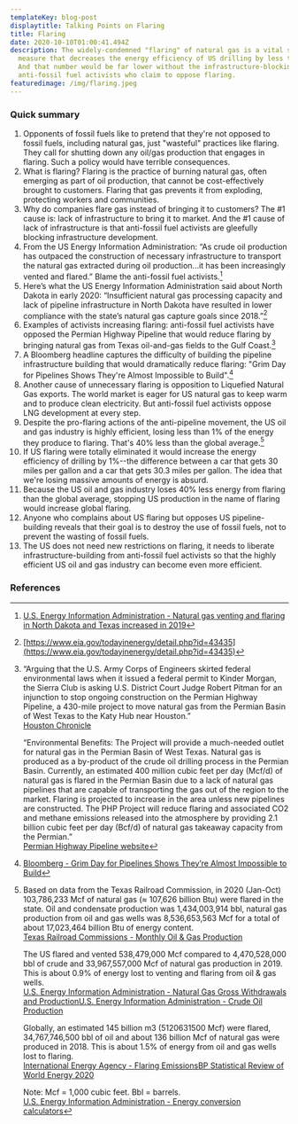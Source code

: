 ```yaml
---
templateKey: blog-post
displaytitle: Talking Points on Flaring
title: Flaring
date: 2020-10-10T01:00:41.494Z
description: The widely-condemned "flaring" of natural gas is a vital safety
  measure that decreases the energy efficiency of US drilling by less than 1%.
  And that number would be far lower without the infrastructure-blocking of
  anti-fossil fuel activists who claim to oppose flaring.
featuredimage: /img/flaring.jpeg
---
```


### Quick summary

1. Opponents of fossil fuels like to pretend that they're not opposed to fossil fuels, including natural gas, just "wasteful" practices like flaring. They call for shutting down any oil/gas production that engages in flaring. Such a policy would have terrible consequences.
2. What is flaring? Flaring is the practice of burning natural gas, often emerging as part of oil production, that cannot be cost-effectively brought to customers. Flaring that gas prevents it from exploding, protecting workers and communities.
3. Why do companies flare gas instead of bringing it to customers? The #1 cause is: lack of infrastructure to bring it to market. And the #1 cause of lack of infrastructure is that anti-fossil fuel activists are gleefully blocking infrastructure development.
4. From the US Energy Information Administration: “As crude oil production has outpaced the construction of necessary infrastructure to transport the natural gas extracted during oil production...it has been increasingly vented and flared.” Blame the anti-fossil fuel activists.[^1]
5. Here’s what the US Energy Information Administration said about North Dakota in early 2020: “Insufficient natural gas processing capacity and lack of pipeline infrastructure in North Dakota have resulted in lower compliance with the state’s natural gas capture goals since 2018.”[^2]
6. Examples of activists increasing flaring: anti-fossil fuel activists have opposed the Permian Highway Pipeline that would reduce flaring by bringing natural gas from Texas oil-and-gas fields to the Gulf Coast.[^3]
7. A Bloomberg headline captures the difficulty of building the pipeline infrastructure building that would dramatically reduce flaring: "Grim Day for Pipelines Shows They're Almost Impossible to Build".[^4]
8. Another cause of unnecessary flaring is opposition to Liquefied Natural Gas exports. The world market is eager for US natural gas to keep warm and to produce clean electricity. But anti-fossil fuel activists oppose LNG development at every step.
9. Despite the pro-flaring actions of the anti-pipeline movement, the US oil and gas industry is highly efficient, losing less than 1% of the energy they produce to flaring. That's 40% less than the global average.[^5]
10. If US flaring were totally eliminated it would increase the energy efficiency of drilling by 1%--the difference between a car that gets 30 miles per gallon and a car that gets 30.3 miles per gallon. The idea that we're losing massive amounts of energy is absurd.
11. Because the US oil and gas industry loses 40% less energy from flaring than the global average, stopping US production in the name of flaring would increase global flaring.
12. Anyone who complains about US flaring but opposes US pipeline-building reveals that their goal is to destroy the use of fossil fuels, not to prevent the wasting of fossil fuels.
13. The US does not need new restrictions on flaring, it needs to liberate infrastructure-building from anti-fossil fuel activists so that the highly efficient US oil and gas industry can become even more efficient.

### References

[^1]: [U.S. Energy Information Administration - Natural gas venting and flaring in North Dakota and Texas increased in 2019](https://www.eia.gov/todayinenergy/detail.php?id=46176)

[^2]: [https://www.eia.gov/todayinenergy/detail.php?id=43435](https://www.eia.gov/todayinenergy/detail.php?id=43435)

[^3]:
    “Arguing that the U.S. Army Corps of Engineers skirted federal environmental laws when it issued a federal permit to Kinder Morgan, the Sierra Club is asking U.S. District Court Judge Robert Pitman for an injunction to stop ongoing construction on the Permian Highway Pipeline, a 430-mile project to move natural gas from the Permian Basin of West Texas to the Katy Hub near Houston.”\
    [Houston Chronicle](https://www.houstonchronicle.com/business/energy/article/Kinder-Morgan-Texas-Hill-Country-pipeline-billion-15358513.php)

    “Environmental Benefits: The Project will provide a much-needed outlet for natural gas in the Permian Basin of West Texas. Natural gas is produced as a by-product of the crude oil drilling process in the Permian Basin. Currently, an estimated 400 million cubic feet per day (Mcf/d) of natural gas is flared in the Permian Basin due to a lack of natural gas pipelines that are capable of transporting the gas out of the region to the market. Flaring is projected to increase in the area unless new pipelines are constructed. The PHP Project will reduce flaring and associated CO2 and methane emissions released into the atmosphere by providing 2.1 billion cubic feet per day (Bcf/d) of natural gas takeaway capacity from the Permian.”\
    [Permian Highway Pipeline website](https://phpproject.com/faqs/)

[^4]: [Bloomberg - Grim Day for Pipelines Shows They’re Almost Impossible to Build](https://www.bloomberg.com/news/articles/2020-07-06/demise-of-gas-project-shows-u-s-pipelines-becoming-unbuildable)

[^5]:
    Based on data from the Texas Railroad Commission, in 2020 (Jan-Oct) 103,786,233 Mcf of natural gas (≈ 107,626 billion Btu) were flared in the state. Oil and condensate production was 1,434,003,914 bbl, natural gas production from oil and gas wells was 8,536,653,563 Mcf for a total of about 17,023,464 billion Btu of energy content.\
    [Texas Railroad Commissions - Monthly Oil & Gas Production](https://www.rrc.state.tx.us/oil-and-gas/research-and-statistics/production-data/texas-monthly-oil-gas-production/)

    The US flared and vented 538,479,000 Mcf compared to 4,470,528,000 bbl of crude and 33,967,557,000 Mcf of natural gas production in 2019. This is about 0.9% of energy lost to venting and flaring from oil & gas wells.\
    [U.S. Energy Information Administration - Natural Gas Gross Withdrawals and Production](https://www.eia.gov/dnav/ng/ng_prod_sum_dc_NUS_mmcf_a.htm)[U.S. Energy Information Administration - Crude Oil Production](https://www.eia.gov/dnav/pet/pet_crd_crpdn_adc_mbbl_a.htm)

    Globally, an estimated 145 billion m3 (5120631500 Mcf) were flared, 34,767,746,500 bbl of oil and about 136 billion Mcf of natural gas were produced in 2018. This is about 1.5% of energy from oil and gas wells lost to flaring.\
    [International Energy Agency - Flaring Emissions](https://www.iea.org/reports/flaring-emissions)[BP Statistical Review of World Energy 2020](https://www.bp.com/en/global/corporate/energy-economics/statistical-review-of-world-energy.html)

    Note: Mcf = 1,000 cubic feet. Bbl = barrels.\
    [U.S. Energy Information Administration - Energy conversion calculators](https://www.eia.gov/energyexplained/units-and-calculators/energy-conversion-calculators.php)
